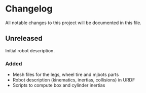# Changelog

All notable changes to this project will be documented in this file.

## Unreleased

Initial robot description.

### Added

- Mesh files for the legs, wheel tire and mjbots parts
- Robot description (kinematics, inertias, collisions) in URDF
- Scripts to compute box and cylinder inertias
